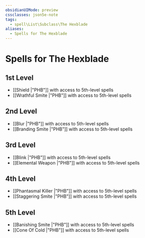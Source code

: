 ```yaml
---
obsidianUIMode: preview
cssclasses: json5e-note
tags:
  - spell\List\Subclass\The Hexblade
aliases:
  - Spells for The Hexblade
---
```

# Spells for The Hexblade

## 1st Level

- [[Shield \|"PHB"]] with access to 5th-level spells
- [[Wrathful Smite \|"PHB"]] with access to 5th-level spells

## 2nd Level

- [[Blur \|"PHB"]] with access to 5th-level spells
- [[Branding Smite \|"PHB"]] with access to 5th-level spells

## 3rd Level

- [[Blink \|"PHB"]] with access to 5th-level spells
- [[Elemental Weapon \|"PHB"]] with access to 5th-level spells

## 4th Level

- [[Phantasmal Killer \|"PHB"]] with access to 5th-level spells
- [[Staggering Smite \|"PHB"]] with access to 5th-level spells

## 5th Level

- [[Banishing Smite \|"PHB"]] with access to 5th-level spells
- [[Cone Of Cold \|"PHB"]] with access to 5th-level spells
